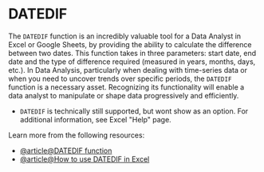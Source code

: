 # DATEDIF

The `DATEDIF` function is an incredibly valuable tool for a Data Analyst in Excel or Google Sheets, by providing the ability to calculate the difference between two dates. This function takes in three parameters: start date, end date and the type of difference required (measured in years, months, days, etc.). In Data Analysis, particularly when dealing with time-series data or when you need to uncover trends over specific periods, the `DATEDIF` function is a necessary asset. Recognizing its functionality will enable a data analyst to manipulate or shape data progressively and efficiently.

* `DATEDIF` is technically still supported, but wont show as an option. For additional information, see Excel "Help" page.

Learn more from the following resources:

- [@article@DATEDIF function](https://support.microsoft.com/en-gb/office/datedif-function-25dba1a4-2812-480b-84dd-8b32a451b35c)
- [@article@How to use DATEDIF in Excel](https://www.excel-easy.com/examples/datedif.html)